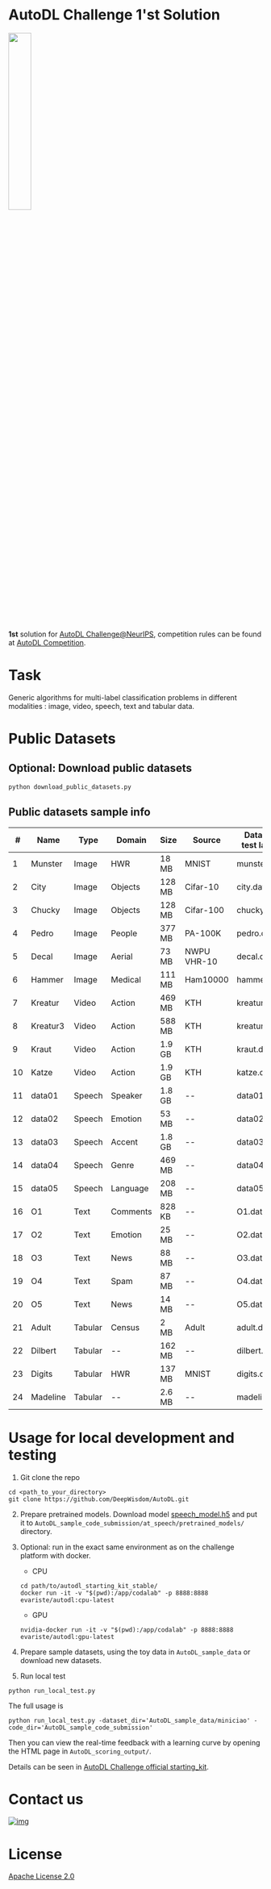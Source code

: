 # AutoDL Challenge 1'st Solution
<img src="https://github.com/DeepWisdom/AutoDL/raw/master/autodl_logo.png" width="30%">

**1st** solution for [AutoDL Challenge@NeurIPS](https://autodl.chalearn.org/neurips2019), competition rules can be found at [AutoDL Competition](https://autodl.lri.fr/competitions/162).


# Task
Generic algorithms for multi-label classification problems in different modalities : image, video, speech, text and tabular data.

# Public Datasets
## Optional: Download public datasets
```bash
python download_public_datasets.py
```

## Public datasets sample info 
| #   | Name     | Type    | Domain   | Size   | Source      | Data (w/o test labels) | Test labels       |
 | --- | -------- | ------- | -------- | ------ | ----------- | ---------------------- | ----------------- |
 | 1   | Munster  | Image   | HWR      | 18 MB  | MNIST       | munster.data           | munster.solution  |
 | 2   | City     | Image   | Objects  | 128 MB | Cifar-10    | city.data              | city.solution     |
 | 3   | Chucky   | Image   | Objects  | 128 MB | Cifar-100   | chucky.data            | chucky.solution   |
 | 4   | Pedro    | Image   | People   | 377 MB | PA-100K     | pedro.data             | pedro.solution    |
 | 5   | Decal    | Image   | Aerial   | 73 MB  | NWPU VHR-10 | decal.data             | decal.solution    |
 | 6   | Hammer   | Image   | Medical  | 111 MB | Ham10000    | hammer.data            | hammer.solution   |
 | 7   | Kreatur  | Video   | Action   | 469 MB | KTH         | kreatur.data           | kreatur.solution  |
 | 8   | Kreatur3 | Video   | Action   | 588 MB | KTH         | kreatur3.data          | kreatur3.solution |
 | 9   | Kraut    | Video   | Action   | 1.9 GB | KTH         | kraut.data             | kraut.solution    |
 | 10  | Katze    | Video   | Action   | 1.9 GB | KTH         | katze.data             | katze.solution    |
 | 11  | data01   | Speech  | Speaker  | 1.8 GB | --          | data01.data            | data01.solution   |
 | 12  | data02   | Speech  | Emotion  | 53 MB  | --          | data02.data            | data02.solution   |
 | 13  | data03   | Speech  | Accent   | 1.8 GB | --          | data03.data            | data03.solution   |
 | 14  | data04   | Speech  | Genre    | 469 MB | --          | data04.data            | data04.solution   |
 | 15  | data05   | Speech  | Language | 208 MB | --          | data05.data            | data05.solution   |
 | 16  | O1       | Text    | Comments | 828 KB | --          | O1.data                | O1.solution       |
 | 17  | O2       | Text    | Emotion  | 25 MB  | --          | O2.data                | O2.solution       |
 | 18  | O3       | Text    | News     | 88 MB  | --          | O3.data                | O3.solution       |
 | 19  | O4       | Text    | Spam     | 87 MB  | --          | O4.data                | O4.solution       |
 | 20  | O5       | Text    | News     | 14 MB  | --          | O5.data                | O5.solution       |
 | 21  | Adult    | Tabular | Census   | 2 MB   | Adult       | adult.data             | adult.solution    |
 | 22  | Dilbert  | Tabular | --       | 162 MB | --          | dilbert.data           | dilbert.solution  |
 | 23  | Digits   | Tabular | HWR      | 137 MB | MNIST       | digits.data            | digits.solution   |
 | 24  | Madeline | Tabular | --       | 2.6 MB | --          | madeline.data          | madeline.solution |



# Usage for local development and testing
1. Git clone the repo
```
cd <path_to_your_directory>
git clone https://github.com/DeepWisdom/AutoDL.git
```
2. Prepare pretrained models.
Download model [speech_model.h5](https://github.com/DeepWisdom/AutoDL/releases/download/opensource/thin_resnet34.h5) and put it to `AutoDL_sample_code_submission/at_speech/pretrained_models/` directory.

3. Optional: run in the exact same environment as on the challenge platform with docker. 
    - CPU
    ```
    cd path/to/autodl_starting_kit_stable/
    docker run -it -v "$(pwd):/app/codalab" -p 8888:8888 evariste/autodl:cpu-latest
    ```
    - GPU
    ```
    nvidia-docker run -it -v "$(pwd):/app/codalab" -p 8888:8888 evariste/autodl:gpu-latest
    ```
4. Prepare sample datasets, using the toy data in `AutoDL_sample_data` or download new datasets.

5. Run local test
```
python run_local_test.py
```
The full usage is
```
python run_local_test.py -dataset_dir='AutoDL_sample_data/miniciao' -code_dir='AutoDL_sample_code_submission'
```
Then you can view the real-time feedback with a learning curve by opening the
HTML page in `AutoDL_scoring_output/`.


Details can be seen in [AutoDL Challenge official starting_kit](https://github.com/zhengying-liu/autodl_starting_kit_stable).

# Contact us
[![img](https://github.com/DeepWisdom/AutoDL/blob/master/deepwisdom-logo-white.svg "title")](http://fuzhi.ai/)

# License
[Apache License 2.0](https://github.com/DeepWisdom/AutoDL/blob/master/LICENSE)
